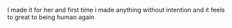 I made it for her and first time i made anything without intention and it feels to great to being human again
